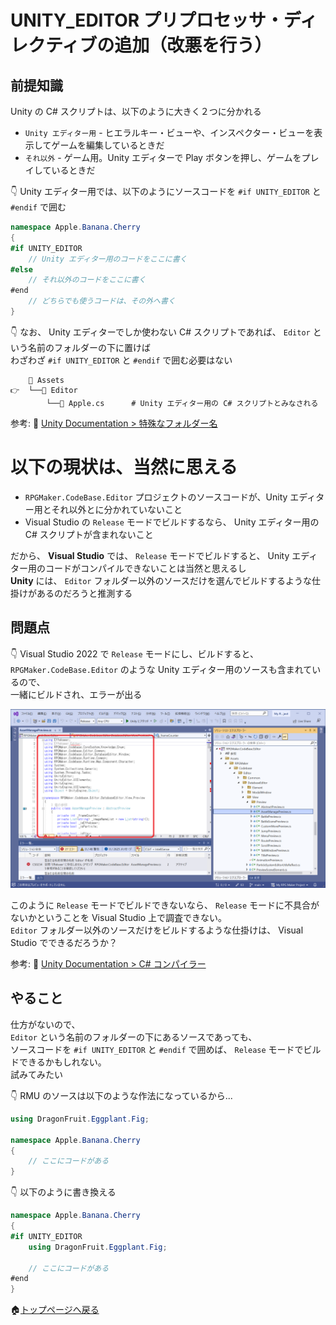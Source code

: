 # UNITY_EDITOR プリプロセッサ・ディレクティブの追加（改悪を行う）

## 前提知識

Unity の C# スクリプトは、以下のように大きく２つに分かれる

* `Unity エディター用` - ヒエラルキー・ビューや、インスペクター・ビューを表示してゲームを編集しているときだ
* `それ以外` - ゲーム用。Unity エディターで Play ボタンを押し、ゲームをプレイしているときだ

👇 Unity エディター用では、以下のようにソースコードを `#if UNITY_EDITOR` と `#endif` で囲む

```cs
namespace Apple.Banana.Cherry
{
#if UNITY_EDITOR
    // Unity エディター用のコードをここに書く
#else
    // それ以外のコードをここに書く
#end
    // どちらでも使うコードは、その外へ書く
}
```

👇 なお、 Unity エディターでしか使わない C# スクリプトであれば、 `Editor` という名前のフォルダーの下に置けば  
わざわざ `#if UNITY_EDITOR` と `#endif` で囲む必要はない  

```plaintext
    📁 Assets
👉  └──📁 Editor
        └──📄 Apple.cs      # Unity エディター用の C# スクリプトとみなされる
```

参考: 📖 [Unity Documentation > 特殊なフォルダー名](https://docs.unity3d.com/ja/2019.4/Manual/SpecialFolders.html)  

# 以下の現状は、当然に思える

* `RPGMaker.CodeBase.Editor` プロジェクトのソースコードが、Unity エディター用とそれ以外とに分かれていないこと
* Visual Studio の `Release` モードでビルドするなら、 Unity エディター用の C# スクリプトが含まれないこと

だから、 **Visual Studio** では、 `Release` モードでビルドすると、 Unity エディター用のコードがコンパイルできないことは当然と思えるし  
**Unity** には、 `Editor` フォルダー以外のソースだけを選んでビルドするような仕掛けがあるのだろうと推測する  

## 問題点

👇 Visual Studio 2022 で `Release` モードにし、ビルドすると、  
`RPGMaker.CodeBase.Editor` のような Unity エディター用のソースも含まれているので、  
一緒にビルドされ、エラーが出る  

![Unity エディター用と認識されていない](../img/202305__rmu__21-1622--there-is-no-unity-editor-preprocessor-directive-o2o0.png)  

このように `Release` モードでビルドできないなら、 `Release` モードに不具合がないかということを Visual Studio 上で調査できない。  
`Editor` フォルダー以外のソースだけをビルドするような仕掛けは、 Visual Studio でできるだろうか？  

参考: 📄 [Unity Documentation > C# コンパイラー](https://docs.unity3d.com/ja/2020.3/Manual/CSharpCompiler.html)  

## やること

仕方がないので、  
`Editor` という名前のフォルダーの下にあるソースであっても、  
ソースコードを `#if UNITY_EDITOR` と `#endif` で囲めば、 `Release` モードでビルドできるかもしれない。  
試みてみたい  

👇 RMU のソースは以下のような作法になっているから...  

```cs
using DragonFruit.Eggplant.Fig;

namespace Apple.Banana.Cherry
{
    // ここにコードがある
}
```

👇 以下のように書き換える  

```cs
namespace Apple.Banana.Cherry
{
#if UNITY_EDITOR
    using DragonFruit.Eggplant.Fig;

    // ここにコードがある
#end
}
```

🏠[トップページへ戻る](../../README.md)  
